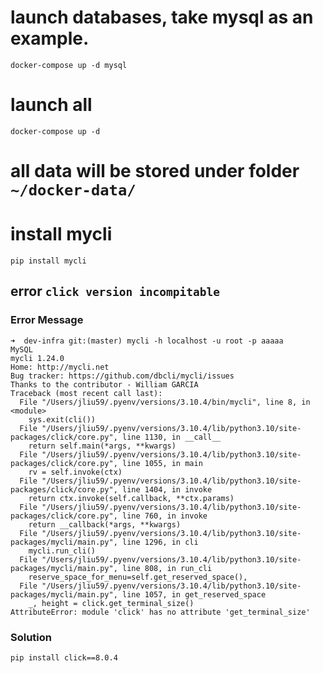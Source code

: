 # launch databases, take mysql as an example.

```shell
docker-compose up -d mysql
```

# launch all

```shell
docker-compose up -d
```

# all data will be stored under folder `~/docker-data/`

# install mycli

```shell
pip install mycli
```

## error `click version incompitable`

### Error Message

```shell
➜  dev-infra git:(master) mycli -h localhost -u root -p aaaaa
MySQL
mycli 1.24.0
Home: http://mycli.net
Bug tracker: https://github.com/dbcli/mycli/issues
Thanks to the contributor - William GARCIA
Traceback (most recent call last):
  File "/Users/jliu59/.pyenv/versions/3.10.4/bin/mycli", line 8, in <module>
    sys.exit(cli())
  File "/Users/jliu59/.pyenv/versions/3.10.4/lib/python3.10/site-packages/click/core.py", line 1130, in __call__
    return self.main(*args, **kwargs)
  File "/Users/jliu59/.pyenv/versions/3.10.4/lib/python3.10/site-packages/click/core.py", line 1055, in main
    rv = self.invoke(ctx)
  File "/Users/jliu59/.pyenv/versions/3.10.4/lib/python3.10/site-packages/click/core.py", line 1404, in invoke
    return ctx.invoke(self.callback, **ctx.params)
  File "/Users/jliu59/.pyenv/versions/3.10.4/lib/python3.10/site-packages/click/core.py", line 760, in invoke
    return __callback(*args, **kwargs)
  File "/Users/jliu59/.pyenv/versions/3.10.4/lib/python3.10/site-packages/mycli/main.py", line 1296, in cli
    mycli.run_cli()
  File "/Users/jliu59/.pyenv/versions/3.10.4/lib/python3.10/site-packages/mycli/main.py", line 808, in run_cli
    reserve_space_for_menu=self.get_reserved_space(),
  File "/Users/jliu59/.pyenv/versions/3.10.4/lib/python3.10/site-packages/mycli/main.py", line 1057, in get_reserved_space
    _, height = click.get_terminal_size()
AttributeError: module 'click' has no attribute 'get_terminal_size'
```

### Solution

```shell
pip install click==8.0.4
```